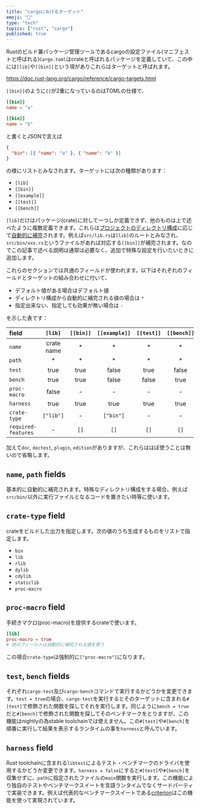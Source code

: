 ```yaml
---
title: "cargoにおけるターゲット"
emoji: "🎯"
type: "tech"
topics: ["rust", "cargo"]
published: true
---
```


Rustのビルド兼パッケージ管理ツールであるcargoの設定ファイル(マニフェストと呼ばれる)`Cargo.toml`はcrateと呼ばれるパッケージを定義していて、この中には`[lib]`や`[[bin]]`という項がありこれらはターゲットと呼ばれます。

https://doc.rust-lang.org/cargo/reference/cargo-targets.html

`[[bin]]`のように`[]`が2重になっているのはTOMLの仕様で、

```toml:Cargo.toml
[[bin]]
name = "a"

[[bin]]
name = "b"
```

と書くとJSONで言えば

```json
{
  "bin": [{ "name": "a" }, { "name": "b" }]
}
```

の様にリストとみなされます。ターゲットには次の種類があります：

- `[lib]`
- `[[bin]]`
- `[[example]]`
- `[[test]]`
- `[[bench]]`

`[lib]`だけはパッケージ(crate)に対して一つしか定義できず、他のものは上で述べたように複数定義できます。これらは[プロジェクトのディレクトリ構成](https://doc.rust-lang.org/cargo/guide/project-layout.html)に応じて[自動的に補完](https://doc.rust-lang.org/cargo/reference/cargo-targets.html#target-auto-discovery)されます。例えば`src/lib.rs`は`[lib]`のルートとみなされ、`src/bin/xxx.rs`というファイルがあれば対応する`[[bin]]`が補完されます。なのでこの記事で述べる説明は通常は必要なく、追加で特殊な設定を行いたいときに追加します。

これらのセクションでは共通のフィールドが使われます。以下はそれぞれのフィールドとターゲットの組み合わせに付いて、

- デフォルト値がある場合はデフォルト値
- ディレクトリ構成から自動的に補完される値の場合は `*`
- 指定出来ない、指定しても効果が無い場合は `-`

を示した表です：

| field               | `[lib]`      | `[[bin]]` | `[[example]]` | `[[test]]` | `[[bench]]` |
|:--------------------|:------------:|:---------:|:-------------:|:----------:|:-----------:|
| `name`              | crate name   | *         | *             | *          | *           |
| `path`              | *            | *         | *             | *          | *           |
| `test`              | true         | true      | false         | true       | false       |
| `bench`             | true         | true      | false         | false      | true        |
| `proc-macro`        | false        | -         | -             | -          | -           |
| `harness`           | true         | true      | true          | true       | true        |
| `crate-type`        | `["lib"]`    | -         | `["bin"]`     | -          | -           |
| `required-features` | -            | `[]`      | `[]`          | `[]`       | `[]`        |

加えて`doc`, `doctest`, `plugin`, `edition`がありますが、これらはほぼ使うことは無いので省略します。

`name`, `path` fields
----------------------
基本的に自動的に補完されます。特殊なディレクトリ構成をする場合、例えば`src/bin/`以外に実行ファイルとなるコードを置きたい時等に使います。

`crate-type` field
-------------------
crateをビルドした出力を指定します。次の値のうち生成するものをリストで指定します。

- `bin`
- `lib`
- `rlib`
- `dylib`
- `cdylib`
- `staticlib`
- `proc-macro`

`proc-macro` field
-------------------
手続きマクロ(proc-macro)を提供するcrateで使います。

```toml
[lib]
proc-macro = true
# 他のフィールドは自動的に補完される値を使う
```

この場合`crate-type`は強制的に`["proc-macro"]`になります。

`test`, `bench` fields
-----------------------
それぞれ`cargo-test`及び`cargo-bench`コマンドで実行するかどうかを変更できます。`test = true`の場合、`cargo-test`を実行するとそのターゲットに含まれる`#[test]`で修飾された関数を探してそれを実行します。同じように`bench = true`だと`#[bench]`で修飾された関数を探してそのベンチマークをとりますが、この機能はnightlyの為stable toolchainでは使えません。この`#[test]`や`#[bench]`を順番に実行して結果を表示するランタイムの事を`harness`と呼んでいます。

`harness` field
----------------
Rust toolchainに含まれる`libtest`によるテスト・ベンチマークのドライバを使用するかどうか変更できます。`harness = false`にすると`#[test]`や`#[bench]`を収集せずに、`path`に指定されたファイルの`main`関数を実行します。この機能により独自のテストやベンチマークスイートを言語ランタイムでなくサードパーティで実装できます。例えば代表的なベンチマークスイートである[criterion](https://github.com/bheisler/criterion.rs)はこの機能を使って実現されています。
